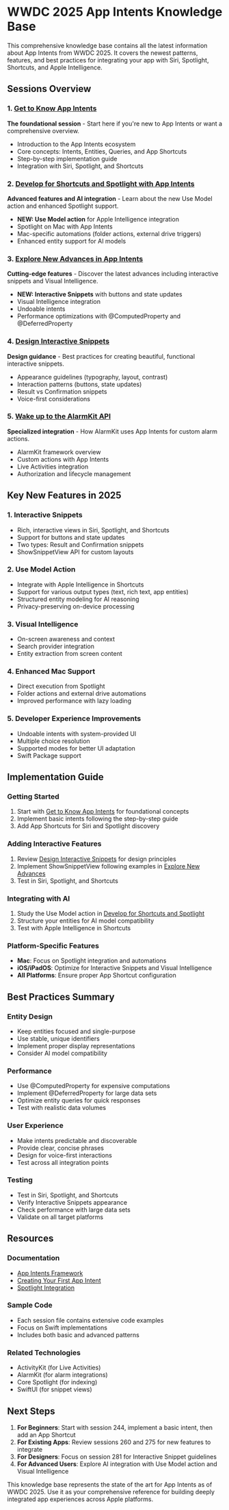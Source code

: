 # WWDC 2025 App Intents Knowledge Base

This comprehensive knowledge base contains all the latest information about App Intents from WWDC 2025. It covers the newest patterns, features, and best practices for integrating your app with Siri, Spotlight, Shortcuts, and Apple Intelligence.

## Sessions Overview

### 1. [Get to Know App Intents](244-get-to-know-app-intents.md)
**The foundational session** - Start here if you're new to App Intents or want a comprehensive overview.
- Introduction to the App Intents ecosystem
- Core concepts: Intents, Entities, Queries, and App Shortcuts
- Step-by-step implementation guide
- Integration with Siri, Spotlight, and Shortcuts

### 2. [Develop for Shortcuts and Spotlight with App Intents](260-develop-for-shortcuts-and-spotlight-with-app-intents.md)
**Advanced features and AI integration** - Learn about the new Use Model action and enhanced Spotlight support.
- **NEW: Use Model action** for Apple Intelligence integration
- Spotlight on Mac with App Intents
- Mac-specific automations (folder actions, external drive triggers)
- Enhanced entity support for AI models

### 3. [Explore New Advances in App Intents](275-explore-new-advances-in-app-intents.md)
**Cutting-edge features** - Discover the latest advances including interactive snippets and Visual Intelligence.
- **NEW: Interactive Snippets** with buttons and state updates
- Visual Intelligence integration
- Undoable intents
- Performance optimizations with @ComputedProperty and @DeferredProperty

### 4. [Design Interactive Snippets](281-design-interactive-snippets.md)
**Design guidance** - Best practices for creating beautiful, functional interactive snippets.
- Appearance guidelines (typography, layout, contrast)
- Interaction patterns (buttons, state updates)
- Result vs Confirmation snippets
- Voice-first considerations

### 5. [Wake up to the AlarmKit API](230-wake-up-to-alarmkit-api.md)
**Specialized integration** - How AlarmKit uses App Intents for custom alarm actions.
- AlarmKit framework overview
- Custom actions with App Intents
- Live Activities integration
- Authorization and lifecycle management

## Key New Features in 2025

### 1. Interactive Snippets
- Rich, interactive views in Siri, Spotlight, and Shortcuts
- Support for buttons and state updates
- Two types: Result and Confirmation snippets
- ShowSnippetView API for custom layouts

### 2. Use Model Action
- Integrate with Apple Intelligence in Shortcuts
- Support for various output types (text, rich text, app entities)
- Structured entity modeling for AI reasoning
- Privacy-preserving on-device processing

### 3. Visual Intelligence
- On-screen awareness and context
- Search provider integration
- Entity extraction from screen content

### 4. Enhanced Mac Support
- Direct execution from Spotlight
- Folder actions and external drive automations
- Improved performance with lazy loading

### 5. Developer Experience Improvements
- Undoable intents with system-provided UI
- Multiple choice resolution
- Supported modes for better UI adaptation
- Swift Package support

## Implementation Guide

### Getting Started
1. Start with [Get to Know App Intents](244-get-to-know-app-intents.md) for foundational concepts
2. Implement basic intents following the step-by-step guide
3. Add App Shortcuts for Siri and Spotlight discovery

### Adding Interactive Features
1. Review [Design Interactive Snippets](281-design-interactive-snippets.md) for design principles
2. Implement ShowSnippetView following examples in [Explore New Advances](275-explore-new-advances-in-app-intents.md)
3. Test in Siri, Spotlight, and Shortcuts

### Integrating with AI
1. Study the Use Model action in [Develop for Shortcuts and Spotlight](260-develop-for-shortcuts-and-spotlight-with-app-intents.md)
2. Structure your entities for AI model compatibility
3. Test with Apple Intelligence in Shortcuts

### Platform-Specific Features
- **Mac**: Focus on Spotlight integration and automations
- **iOS/iPadOS**: Optimize for Interactive Snippets and Visual Intelligence
- **All Platforms**: Ensure proper App Shortcut configuration

## Best Practices Summary

### Entity Design
- Keep entities focused and single-purpose
- Use stable, unique identifiers
- Implement proper display representations
- Consider AI model compatibility

### Performance
- Use @ComputedProperty for expensive computations
- Implement @DeferredProperty for large data sets
- Optimize entity queries for quick responses
- Test with realistic data volumes

### User Experience
- Make intents predictable and discoverable
- Provide clear, concise phrases
- Design for voice-first interactions
- Test across all integration points

### Testing
- Test in Siri, Spotlight, and Shortcuts
- Verify Interactive Snippets appearance
- Check performance with large data sets
- Validate on all target platforms

## Resources

### Documentation
- [App Intents Framework](https://developer.apple.com/documentation/AppIntents)
- [Creating Your First App Intent](https://developer.apple.com/documentation/AppIntents/creating-your-first-app-intent)
- [Spotlight Integration](https://developer.apple.com/documentation/corespotlight/making-content-searchable)

### Sample Code
- Each session file contains extensive code examples
- Focus on Swift implementations
- Includes both basic and advanced patterns

### Related Technologies
- ActivityKit (for Live Activities)
- AlarmKit (for alarm integrations)
- Core Spotlight (for indexing)
- SwiftUI (for snippet views)

## Next Steps

1. **For Beginners**: Start with session 244, implement a basic intent, then add an App Shortcut
2. **For Existing Apps**: Review sessions 260 and 275 for new features to integrate
3. **For Designers**: Focus on session 281 for Interactive Snippet guidelines
4. **For Advanced Users**: Explore AI integration with Use Model action and Visual Intelligence

This knowledge base represents the state of the art for App Intents as of WWDC 2025. Use it as your comprehensive reference for building deeply integrated app experiences across Apple platforms.